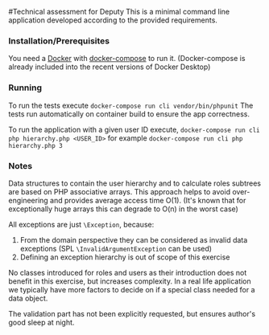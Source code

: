 #Technical assessment for Deputy
This is a minimal command line application developed according to the provided requirements.

### Installation/Prerequisites

You need a [Docker](https://www.docker.com/) with [docker-compose](https://docs.docker.com/compose/) to run it. (Docker-compose is already included into the recent versions of Docker Desktop)

### Running
To run the tests execute `docker-compose run cli vendor/bin/phpunit` The tests run automatically on container build to ensure the app correctness.

To run the application with a given user ID execute, `docker-compose run cli php hierarchy.php <USER_ID>` for example 
`docker-compose run cli php hierarchy.php 3`

### Notes

Data structures to contain the user hierarchy and to calculate roles subtrees are based on PHP associative arrays.
This approach helps to avoid over-engineering and provides average access time O(1). (It's known that for exceptionally huge arrays this can degrade to O(n) in the worst case)

All exceptions are just `\Exception`, because:
1. From the domain perspective they can be considered as invalid data exceptions (SPL `\InvalidArgumentException` can be used)
2. Defining an exception hierarchy is out of scope of this exercise

No classes introduced for roles and users as their introduction does not benefit in this exercise, but increases complexity. In a real life application we typically have more factors to decide on if a special class needed for a data object.

The validation part has not been explicitly requested, but ensures author's good sleep at night.